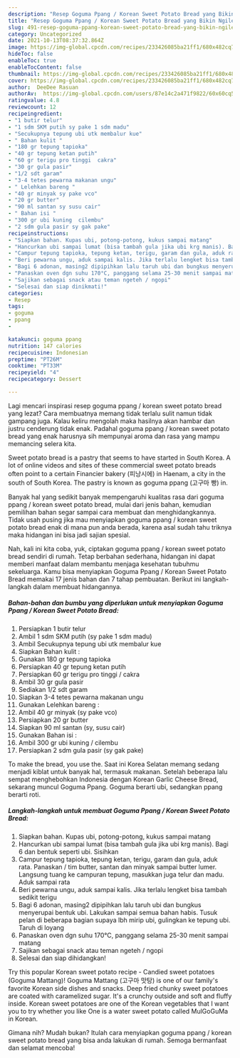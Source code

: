 ```yaml
---
description: "Resep Goguma Ppang / Korean Sweet Potato Bread yang Bikin Ngiler"
title: "Resep Goguma Ppang / Korean Sweet Potato Bread yang Bikin Ngiler"
slug: 491-resep-goguma-ppang-korean-sweet-potato-bread-yang-bikin-ngiler
category: Uncategorized
date: 2021-10-13T08:37:32.864Z
image: https://img-global.cpcdn.com/recipes/233426085ba21ff1/680x482cq70/goguma-ppang-korean-sweet-potato-bread-foto-resep-utama.jpg
hideToc: false
enableToc: true
enableTocContent: false
thumbnail: https://img-global.cpcdn.com/recipes/233426085ba21ff1/680x482cq70/goguma-ppang-korean-sweet-potato-bread-foto-resep-utama.jpg
cover: https://img-global.cpcdn.com/recipes/233426085ba21ff1/680x482cq70/goguma-ppang-korean-sweet-potato-bread-foto-resep-utama.jpg
author:  DeeDee Rasuan
authorAv:  https://img-global.cpcdn.com/users/87e14c2a471f9822/60x60cq50/avatar.jpg
ratingvalue: 4.8
reviewcount: 12
recipeingredient:
- "1 butir telur"
- "1 sdm SKM putih sy pake 1 sdm madu"
- "Secukupnya tepung ubi utk membalur kue"
- " Bahan kulit "
- "180 gr tepung tapioka"
- "40 gr tepung ketan putih"
- "60 gr terigu pro tinggi  cakra"
- "30 gr gula pasir"
- "1/2 sdt garam"
- "3-4 tetes pewarna makanan ungu"
- " Lelehkan bareng "
- "40 gr minyak sy pake vco"
- "20 gr butter"
- "90 ml santan sy susu cair"
- " Bahan isi "
- "300 gr ubi kuning  cilembu"
- "2 sdm gula pasir sy gak pake"
recipeinstructions:
- "Siapkan bahan. Kupas ubi, potong-potong, kukus sampai matang"
- "Hancurkan ubi sampai lumat (bisa tambah gula jika ubi krg manis). Bagi 6 dan bentuk seperti ubi. Sisihkan"
- "Campur tepung tapioka, tepung ketan, terigu, garam dan gula, aduk rata. Panaskan / tim butter, santan dan minyak sampai butter lumer. Langsung tuang ke campuran tepung, masukkan juga telur dan madu. Aduk sampai rata"
- "Beri pewarna ungu, aduk sampai kalis. Jika terlalu lengket bisa tambah sedikit terigu"
- "Bagi 6 adonan, masing2 dipipihkan lalu taruh ubi dan bungkus menyerupai bentuk ubi. Lakukan sampai semua bahan habis. Tusuk pelan di beberapa bagian supaya lbh mirip ubi, gulingkan ke tepung ubi. Taruh di loyang"
- "Panaskan oven dgn suhu 170°C, panggang selama 25-30 menit sampai matang"
- "Sajikan sebagai snack atau teman ngeteh / ngopi"
- "Selesai dan siap dinikmati!"
categories:
- Resep
tags:
- goguma
- ppang
- 

katakunci: goguma ppang  
nutrition: 147 calories
recipecuisine: Indonesian
preptime: "PT26M"
cooktime: "PT33M"
recipeyield: "4"
recipecategory: Dessert

---
```



Lagi mencari inspirasi resep goguma ppang / korean sweet potato bread yang lezat? Cara membuatnya memang tidak terlalu sulit namun tidak gampang juga. Kalau keliru mengolah maka hasilnya akan hambar dan justru cenderung tidak enak. Padahal goguma ppang / korean sweet potato bread yang enak harusnya sih mempunyai aroma dan rasa yang mampu memancing selera kita.


Sweet potato bread is a pastry that seems to have started in South Korea. A lot of online videos and sites of these commercial sweet potato breads often point to a certain Financier bakery (피낭시에) in Haenam, a city in the south of South Korea. The pastry is known as goguma ppang (고구마 빵) in.

Banyak hal yang sedikit banyak mempengaruhi kualitas rasa dari goguma ppang / korean sweet potato bread, mulai dari jenis bahan, kemudian pemilihan bahan segar sampai cara membuat dan menghidangkannya. Tidak usah pusing jika mau menyiapkan goguma ppang / korean sweet potato bread enak di mana pun anda berada, karena asal sudah tahu triknya maka hidangan ini bisa jadi sajian spesial.


Nah, kali ini kita coba, yuk, ciptakan goguma ppang / korean sweet potato bread sendiri di rumah. Tetap berbahan sederhana, hidangan ini dapat memberi manfaat dalam membantu menjaga kesehatan tubuhmu sekeluarga. Kamu bisa menyiapkan Goguma Ppang / Korean Sweet Potato Bread memakai 17 jenis bahan dan 7 tahap pembuatan. Berikut ini langkah-langkah dalam membuat hidangannya.

<!--inarticleads1-->

##### Bahan-bahan dan bumbu yang diperlukan untuk menyiapkan Goguma Ppang / Korean Sweet Potato Bread:

1. Persiapkan 1 butir telur
1. Ambil 1 sdm SKM putih (sy pake 1 sdm madu)
1. Ambil Secukupnya tepung ubi utk membalur kue
1. Siapkan  Bahan kulit :
1. Gunakan 180 gr tepung tapioka
1. Persiapkan 40 gr tepung ketan putih
1. Persiapkan 60 gr terigu pro tinggi / cakra
1. Ambil 30 gr gula pasir
1. Sediakan 1/2 sdt garam
1. Siapkan 3-4 tetes pewarna makanan ungu
1. Gunakan  Lelehkan bareng :
1. Ambil 40 gr minyak (sy pake vco)
1. Persiapkan 20 gr butter
1. Siapkan 90 ml santan (sy, susu cair)
1. Gunakan  Bahan isi :
1. Ambil 300 gr ubi kuning / cilembu
1. Persiapkan 2 sdm gula pasir (sy gak pake)


To make the bread, you use the. Saat ini Korea Selatan memang sedang menjadi kiblat untuk banyak hal, termasuk makanan. Setelah beberapa lalu sempat menghebohkan Indonesia dengan Korean Garlic Cheese Bread, sekarang muncul Goguma Ppang. Goguma berarti ubi, sedangkan ppang berarti roti. 

<!--inarticleads2-->

##### Langkah-langkah untuk membuat Goguma Ppang / Korean Sweet Potato Bread:

1. Siapkan bahan. Kupas ubi, potong-potong, kukus sampai matang
1. Hancurkan ubi sampai lumat (bisa tambah gula jika ubi krg manis). Bagi 6 dan bentuk seperti ubi. Sisihkan
1. Campur tepung tapioka, tepung ketan, terigu, garam dan gula, aduk rata. Panaskan / tim butter, santan dan minyak sampai butter lumer. Langsung tuang ke campuran tepung, masukkan juga telur dan madu. Aduk sampai rata
1. Beri pewarna ungu, aduk sampai kalis. Jika terlalu lengket bisa tambah sedikit terigu
1. Bagi 6 adonan, masing2 dipipihkan lalu taruh ubi dan bungkus menyerupai bentuk ubi. Lakukan sampai semua bahan habis. Tusuk pelan di beberapa bagian supaya lbh mirip ubi, gulingkan ke tepung ubi. Taruh di loyang
1. Panaskan oven dgn suhu 170°C, panggang selama 25-30 menit sampai matang
1. Sajikan sebagai snack atau teman ngeteh / ngopi
1. Selesai dan siap dihidangkan!

Try this popular Korean sweet potato recipe - Candied sweet potatoes (Goguma Mattang)! Goguma Mattang (고구마 맛탕) is one of our family&#39;s favorite Korean side dishes and snacks. Deep fried chunky sweet potatoes are coated with caramelized sugar. It&#39;s a crunchy outside and soft and fluffy inside. Korean sweet potatoes are one of the Korean vegetables that I want you to try whether you like One is a water sweet potato called MulGoGuMa in Korean. 

Gimana nih? Mudah bukan? Itulah cara menyiapkan goguma ppang / korean sweet potato bread yang bisa anda lakukan di rumah. Semoga bermanfaat dan selamat mencoba!
